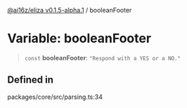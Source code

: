 [@ai16z/eliza v0.1.5-alpha.1](../index.md) / booleanFooter

# Variable: booleanFooter

> `const` **booleanFooter**: `"Respond with a YES or a NO."`

## Defined in

packages/core/src/parsing.ts:34
